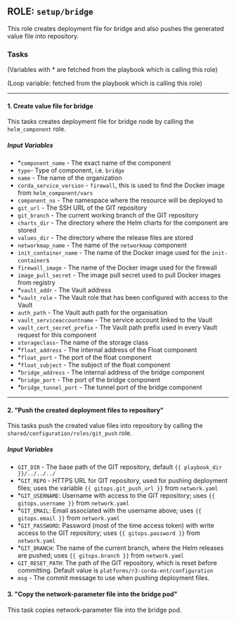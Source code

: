 ## ROLE: `setup/bridge`
This role creates deployment file for bridge and also pushes the generated value file into repository.

### Tasks
(Variables with * are fetched from the playbook which is calling this role)

(Loop variable: fetched from the playbook which is calling this role)

---

#### 1. Create value file for bridge
This tasks creates deployment file for bridge node by calling the `helm_component` role.
##### Input Variables
- *`component_name` - The exact name of the component
- `type`- Type of component, i.e. `bridge`
- `name` - The name of the organization
- `corda_service_version` - `firewall`, this is used to find the Docker image from `helm_component/vars`
- `component_ns` - The namespace where the resource will be deployed to
- `git_url` - The SSH URL of the GIT repository
- `git_branch` - The current working branch of the GIT repository
- `charts_dir` - The directory where the Helm charts for the component are stored
- `values_dir` - The directory where the release files are stored
- `networkmap_name` -  The name of the `networkmap` component
- `init_container_name` - The name of the Docker image used for the `init-container`s
- `firewall_image` -  The name of the Docker image used for the firewall
- `image_pull_secret` - The image pull secret used to pull Docker images from registry
- *`vault_addr` - The Vault address
- *`vault_role` - The Vault role that has been configured with access to the Vault
- `auth_path` - The Vault auth path for the organisation
- `vault_serviceaccountname` - The service account linked to the Vault
- `vault_cert_secret_prefix` - The Vault path prefix used in every Vault request for this component
- `storageclass`- The name of the storage class
- *`float_address` - The internal address of the Float component
- *`float_port` - The port of the float component
- *`float_subject` - The subject of the float component
- *`bridge_address` - The internal address of the bridge component
- *`bridge_port` -  The port of the bridge component
- *`bridge_tunnel_port` - The tunnel port of the bridge component

---

#### 2. "Push the created deployment files to repository"
This tasks push the created value files into repository by calling the `shared/configuration/roles/git_push` role.
##### Input Variables
- `GIT_DIR` - The base path of the GIT repository, default `{{ playbook_dir }}/../../../`
- *`GIT_REPO` - HTTPS URL for GIT repository, used for pushing deployment files; uses the variable `{{ gitops.git_push_url }}` from `network.yaml`
- *`GIT_USERNAME`: Username with access to the GIT repository; uses `{{ gitops.username }}` from `network.yaml`
- *`GIT_EMAIL`: Email associated with the username above; uses `{{ gitops.email }}` from `network.yaml`
- *`GIT_PASSWORD`: Password (most of the time access token) with write access to the GIT repository; uses `{{ gitops.password }}` from `network.yaml`
- *`GIT_BRANCH`: The name of the current branch, where the Helm releases are pushed; uses `{{ gitops.branch }}` from `network.yaml`
 - `GIT_RESET_PATH`: The path of the GIT repository, which is reset before committing. Default value is `platforms/r3-corda-ent/configuration`
 - `msg` - The commit message to use when pushing deployment files.

#### 3. "Copy the network-parameter file into the bridge pod"
This task copies network-parameter file into the bridge pod.
